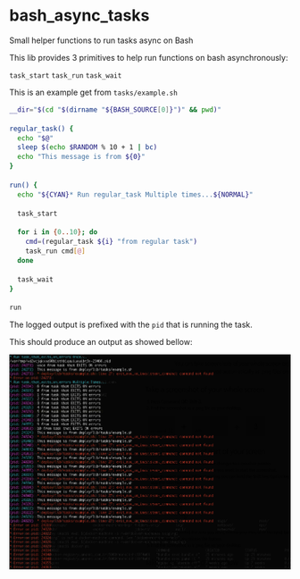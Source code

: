 # bash_async_tasks

Small helper functions to run tasks async on Bash

This lib provides 3 primitives to help run functions on bash asynchronously:

`task_start` `task_run` `task_wait`

This is an example get from `tasks/example.sh`

```bash
__dir="$(cd "$(dirname "${BASH_SOURCE[0]}")" && pwd)"

regular_task() {
  echo "$@"
  sleep $(echo $RANDOM % 10 + 1 | bc)
  echo "This message is from ${0}"
}

run() {
  echo "${CYAN}* Run regular_task Multiple times...${NORMAL}"

  task_start

  for i in {0..10}; do
    cmd=(regular_task ${i} "from regular task")
    task_run cmd[@]
  done

  task_wait
}

run
```

The logged output is prefixed with the `pid` that is running the task.

This should produce an output as showed bellow:

![screenshot of simple running example](screenshots/bash_async_tasks_screeshot-1.png "Description goes here")



